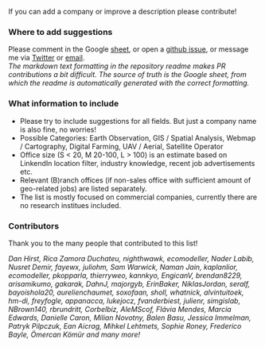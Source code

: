 If you can add a company or improve a description please contribute! 

### Where to add suggestions

Please comment in the 
Google [sheet](https://docs.google.com/spreadsheets/d/1oBwZ7hq68nXnRV7wuM3-Aae9uRDyjnIOIEQXgQZAoBQ/edit#gid=0),
or open a [github issue](https://github.com/chrieke/geospatial-companies/issues), 
or message me via [Twitter](https://twitter.com/chrieke) or [email](https://chrieke.github.io).  
*The markdown text formatting in the repository readme makes PR contributions a bit difficult. The source of truth is the 
Google sheet, from which the readme is automatically generated with the correct formatting.*

### What information to include
 
- Please try to include suggestions for all fields. But just a company name is also fine, no worries!
- Possible Categories: Earth Observation, GIS / Spatial Analysis, Webmap / Cartography, Digital Farming, UAV / Aerial, Satellite Operator  
- Office size (S < 20, M 20-100, L > 100) is an estimate based on LinkendIn location filter, industry knowledge, recent job advertisements etc.
- Relevant (B)ranch offices (if non-sales office with sufficient amount of geo-related jobs) are listed separately.
- The list is mostly focused on commercial companies, currently there are no research institues included.

### Contributors

Thank you to the many people that contributed to this list!

*Dan Hirst, Rica Zamora Duchateu, nighthwawk, ecomodeller, Nader Labib, Nusret Demir, fayewx, juliohm, Sam Warwick, Naman Jain, kaplanlior, 
ecomodeller, pkopparla, thierryweo, kannkyo, EngicanV, brendan8229, arisamikumo, gakarak, DahnJ, majorgyb, ErinBaker, NiklasJordan, 
seralf, bayoishola20, aurelienchaumet, soxofaan, sholl, whatnick, alvintuitoek, hm-di, freyfogle, appanacca, lukejocz, 
fvanderbiest, julienr, simgislab, NBrown140, rbrundritt, Corbelbiz, AleMScof, Flávia Mendes, Marcia Edwards, Danielle Caron, 
Milian Novotny, Balen Basu, Jessica Immelman, Patryk Pilpczuk, Ean Aicrag, Mihkel Lehtmets, Sophie Roney, Frederico Bayle, Ömercan Kömür 
and many more!* 
